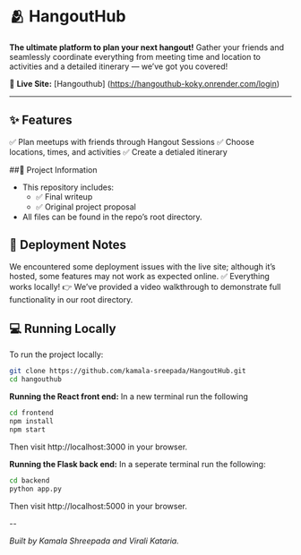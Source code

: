 # 🫂 HangoutHub

**The ultimate platform to plan your next hangout!**
Gather your friends and seamlessly coordinate everything from meeting time and location to activities and a detailed itinerary — we’ve got you covered!

🔗 **Live Site:**  [Hangouthub] (https://hangouthub-koky.onrender.com/login)

---

## ✨ Features
✅ Plan meetups with friends through Hangout Sessions
✅ Choose locations, times, and activities
✅ Create a detialed itinerary


##📝 Project Information
- This repository includes:
  - ✅ Final writeup
  - ✅ Original project proposal
- All files can be found in the repo’s root directory.


## 🚀 Deployment Notes

We encountered some deployment issues with the live site; although it’s hosted, some features may not work as expected online.
✅ Everything works locally!
👉 We’ve provided a video walkthrough to demonstrate full functionality in our root directory.


## 💻 Running Locally

To run the project locally:

```bash
git clone https://github.com/kamala-sreepada/HangoutHub.git
cd hangouthub
```
**Running the React front end:**
In a new terminal run the following
```bash
cd frontend
npm install
npm start
```
Then visit http://localhost:3000 in your browser.

**Running the Flask back end:**
In a seperate terminal run the following:
```bash
cd backend
python app.py
```
Then visit http://localhost:5000 in your browser.

--

*Built by Kamala Shreepada and Virali Kataria.*
